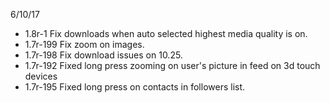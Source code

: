 6/10/17

- 1.8r-1 Fix downloads when auto selected highest media quality is on.
- 1.7r-199 Fix zoom on images.
- 1.7r-198 Fix download issues on 10.25.
- 1.7r-192 Fixed long press zooming on user's picture in feed on 3d touch devices
 - 1.7r-195 Fixed long press on contacts in followers list.
